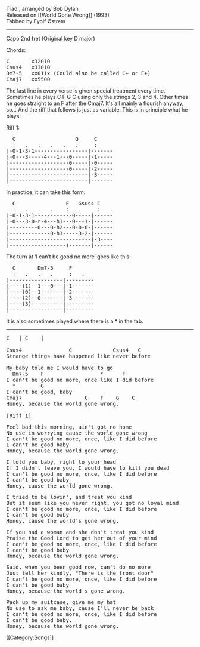 Trad., arranged by Bob Dylan<br>
Released on [[World Gone Wrong]] (1993)<br>
Tabbed by Eyolf Østrem

----
Capo 2nd fret (Original key D major)

Chords:

<pre class="chords">
C       x32010
Csus4   x33010
Dm7-5   xx011x (Could also be called C+ or E+)
Cmaj7   xx5500 
</pre>

The last line in every verse is given special treatment every
time. Sometimes he plays C F G C using only the strings 2, 3 and
4. Other times he goes straight to an F after the Cmaj7. It's all
mainly a flourish anyway, so... And the riff that follows is just as
variable. This is in principle what he plays:

Riff 1:

<pre class="tab">
  C                   G     C
  :   .   .   .   .   .     :
|-0-1-3-1-----------------|-------
|-0---3-----4---1---0-----|-1-----
|-------------------0-----|-0-----
|-------------------0-----|-2-----
|-------------------------|-3-----
|-------------------------|-------
</pre>
In practice, it can take this form:

<pre class="tab">
  C                F   Gsus4 C
  :   .   .   .    :   .     :   .
|-0-1-3-1------------0-----|------
|-0---3-0-r-4---h1---0---1-|------
|---------0---0-h2---0-0-0-|------
|-------------0-h3-----3-2-|------
|--------------------------|-3----
|------------------1-------|------
</pre>
The turn at ‘I can’t be good no more’ goes like this:

<pre class="tab">
  C       Dm7-5     F
  :   .   .   .     :   .   
|-----------------|---------
|----(1)--1---0---|-1-------
|----(0)--1-------|-2-------
|----(2)--0-------|-3-------
|----(3)----------|---------
|-----------------|---------
</pre>
It is also sometimes played where there is a <nowiki>*</nowiki> in the tab.

----
<pre class="verse">
C   | C    |

Csus4               C             Csus4   C
Strange things have happened like never before

My baby told me I would have to go
  Dm7-5    F                  *      F
I can't be good no more, once like I did before
  *        G
I can't be good, baby
Cmaj7                    C    F    G    C
Honey, because the world gone wrong.

[Riff 1]
</pre>

<pre class="verse">
Feel bad this morning, ain't got no home
No use in worrying cause the world gone wrong
I can't be good no more, once, like I did before
I can't be good baby
Honey, because the world gone wrong.
</pre>

<pre class="verse">
I told you baby, right to your head
If I didn't leave you, I would have to kill you dead
I can't be good no more, once, like I did before
I can't be good baby
Honey, cause the world gone wrong.
</pre>

<pre class="verse">
I tried to be lovin', and treat you kind
But it seem like you never right, you got no loyal mind
I can't be good no more, once, like I did before
I can't be good baby
Honey, cause the world's gone wrong.
</pre>

<pre class="verse">
If you had a woman and she don't treat you kind
Praise the Good Lord to get her out of your mind
I can't be good no more, once, like I did before
I can't be good baby
Honey, because the world gone wrong.
</pre>

<pre class="verse">
Said, when you been good now, can't do no more
Just tell her kindly, "There is the front door"
I can't be good no more, once, like I did before
I can't be good baby
Honey, because the world's gone wrong.
</pre>

<pre class="verse">
Pack up my suitcase, give me my hat
No use to ask me baby, cause I'll never be back
I can't be good no more, once, like I did before
I can't be good baby.
Honey, because the world gone wrong.
</pre>

[[Category:Songs]]